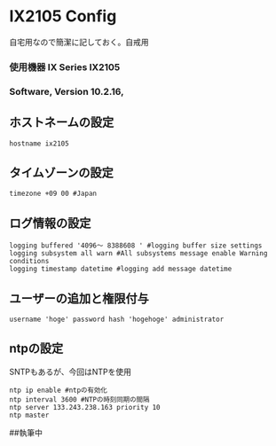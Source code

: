 # IX2105 Config

自宅用なので簡潔に記しておく。自戒用
### 使用機器 IX Series IX2105  
### Software, Version 10.2.16, 
 
## ホストネームの設定
```IX2015
hostname ix2105 
```

## タイムゾーンの設定
```
timezone +09 00 #Japan
```

## ログ情報の設定
```
logging buffered '4096～ 8388608 ' #logging buffer size settings
logging subsystem all warn #All subsystems message enable Warning conditions
logging timestamp datetime #logging add message datetime
```

## ユーザーの追加と権限付与
```
username 'hoge' password hash 'hogehoge' administrator
```

## ntpの設定
SNTPもあるが、今回はNTPを使用
```
ntp ip enable #ntpの有効化 
ntp interval 3600 #NTPの時刻同期の間隔
ntp server 133.243.238.163 priority 10
ntp master
```
##執筆中

